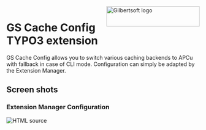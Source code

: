 <a href="http://gilbertsoft.org/">
    <img src="http://gilbertsoft.org/fileadmin/images/gilbertsoft.png" alt="Gilbertsoft logo" title="Gilbertsoft" align="right" height="53" width="243" />
</a>

GS Cache Config TYPO3 extension
===============================

GS Cache Config allows you to switch various caching backends to APCu with fallback in case of CLI mode. Configuration can simply be adapted by the Extension Manager.


## Screen shots

### Extension Manager Configuration

![HTML source](https://github.com/gilbertsoft/typo3-gscacheconfig/blob/master/Documentation/Images/AdministratorManual/ExtensionManagerCache.png)
